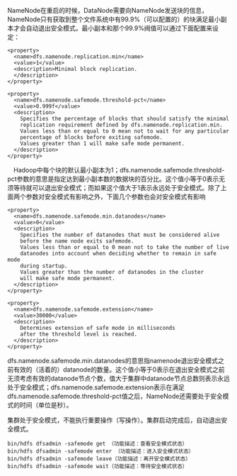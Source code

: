 NameNode在重启的时候，DataNode需要向NameNode发送块的信息，NameNode只有获取到整个文件系统中有99.9%（可以配置的）的块满足最小副本才会自动退出安全模式。最小副本和那个99.9%阀值可以通过下面配置来设定：
```
<property>
  <name>dfs.namenode.replication.min</name>
  <value>1</value>
  <description>Minimal block replication. 
  </description>
</property>
 
<property>
  <name>dfs.namenode.safemode.threshold-pct</name>
  <value>0.999f</value>
  <description>
    Specifies the percentage of blocks that should satisfy the minimal
    replication requirement defined by dfs.namenode.replication.min.
    Values less than or equal to 0 mean not to wait for any particular
    percentage of blocks before exiting safemode.
    Values greater than 1 will make safe mode permanent.
  </description>
</property>
```

　Hadoop中每个块的默认最小副本为1；dfs.namenode.safemode.threshold-pct参数的意思是指定达到最小副本数的数据块的百分比。这个值小等于0表示无须等待就可以退出安全模式；而如果这个值大于1表示永远处于安全模式。除了上面两个参数对安全模式有影响之外，下面几个参数也会对安全模式有影响
```
<property>
  <name>dfs.namenode.safemode.min.datanodes</name>
  <value>0</value>
  <description>
    Specifies the number of datanodes that must be considered alive
    before the name node exits safemode.
    Values less than or equal to 0 mean not to take the number of live
    datanodes into account when deciding whether to remain in safe mode
    during startup.
    Values greater than the number of datanodes in the cluster
    will make safe mode permanent.
  </description>
</property>
 
<property>
  <name>dfs.namenode.safemode.extension</name>
  <value>30000</value>
  <description>
    Determines extension of safe mode in milliseconds 
    after the threshold level is reached.
  </description>
</property>
```
dfs.namenode.safemode.min.datanodes的意思指namenode退出安全模式之前有效的（活着的）datanode的数量。这个值小等于0表示在退出安全模式之前无须考虑有效的datanode节点个数，值大于集群中datanode节点总数则表示永远处于安全模式；dfs.namenode.safemode.extension表示在满足dfs.namenode.safemode.threshold-pct值之后，NameNode还需要处于安全模式的时间（单位是秒）。


集群处于安全模式，不能执行重要操作（写操作）。集群启动完成后，自动退出安全模式。
```
bin/hdfs dfsadmin -safemode get （功能描述：查看安全模式状态）
bin/hdfs dfsadmin -safemode enter （功能描述：进入安全模式状态）
bin/hdfs dfsadmin -safemode leave（功能描述：离开安全模式状态）
bin/hdfs dfsadmin -safemode wait（功能描述：等待安全模式状态）
```
